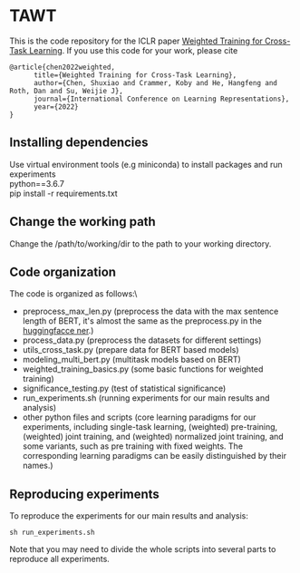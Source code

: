# TAWT
This is the code repository for the ICLR paper [Weighted Training for Cross-Task Learning](https://openreview.net/forum?id=ltM1RMZntpu).
If you use this code for your work, please cite
```
@article{chen2022weighted,
      title={Weighted Training for Cross-Task Learning}, 
      author={Chen, Shuxiao and Crammer, Koby and He, Hangfeng and Roth, Dan and Su, Weijie J},
      journal={International Conference on Learning Representations},
      year={2022}
}
```

## Installing dependencies
Use virtual environment tools (e.g miniconda) to install packages and run experiments\
python==3.6.7\
pip install -r requirements.txt

## Change the working path
Change the /path/to/working/dir to the path to your working directory.

## Code organization
The code is organized as follows:\
- preprocess_max_len.py (preprocess the data with the max sentence length of BERT, 
it's almost the same as the preprocess.py 
in the [huggingfacce ner](https://github.com/huggingface/transformers/tree/v2.8.0/examples/ner).)
- process_data.py (preprocess the datasets for different settings)
- utils_cross_task.py (prepare data for BERT based models)
- modeling_multi_bert.py (multitask models based on BERT)
- weighted_training_basics.py (some basic functions for weighted training)
- significance_testing.py (test of statistical significance)
- run_experiments.sh (running experiments for our main results and analysis)
- other python files and scripts (core learning paradigms for our experiments, including single-task learning, 
(weighted) pre-training, (weighted) joint training, and (weighted) normalized joint training, and some variants, 
such as pre training with fixed weights. The corresponding learning paradigms can be easily distinguished by their names.)

## Reproducing experiments
To reproduce the experiments for our main results and analysis:
```
sh run_experiments.sh
```
Note that you may need to divide the whole scripts into several parts to reproduce all experiments.



